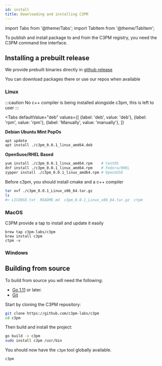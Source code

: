 ```yaml
---
id: install
title: Downloading and installing C3PM
---
```


import Tabs from '@theme/Tabs';
import TabItem from '@theme/TabItem';

To publish and install package to and from the C3PM registry, you need the C3PM command line interface.


## Installing a prebuilt release


We provide prebuilt binaries directly in [github release](https://github.com/c3pm-labs/c3pm/releases/latest)

You can download packages there or use our repos when available


### Linux

:::caution
No c++ compiler is being installed alongside c3pm, this is left to user
:::

<Tabs
	defaultValue="deb"
	values={[
		{label: 'deb', value: 'deb'},
		{label: 'rpm', value: 'rpm'},
		{label: 'Manually', value: 'manually'},
	]}
>
<TabItem value="deb">

**Debian Ubuntu Mint PopOs**

```bash
apt update
apt install ./c3pm_0.0.1_linux_amd64.deb
```
</TabItem>
<TabItem value="rpm">

**OpenSuse/RHEL Based**

```bash
yum install ./c3pm_0.0.1_linux_amd64.rpm    # CentOS
dnf install ./c3pm_0.0.1_linux_amd64.rpm    # Fedora/RHEL
zypper install ./c3pm_0.0.1_linux_amd64.rpm # OpenSUSE
```

</TabItem>
<TabItem value="manually">

Before c3pm, you should install cmake and a c++ compiler

```bash
tar xvf ./c3pm_0.0.1_Linux_x86_64.tar.gz
ls
#> LICENSE.txt  README.md  c3pm_0.0.1_Linux_x86_64.tar.gz  ctpm
```
</TabItem>
</Tabs>


### MacOS

C3PM provide a tap to install and update it easily

```
brew tap c3pm-labs/c3pm
brew install c3pm
ctpm -v
```

### Windows



## Building from source

To build from source you will need the following:

* [Go 1.11](https://golang.org) or later.
* [Git](https://git-scm.com)

Start by cloning the C3PM repository:

```bash
git clone https://github.com/c3pm-labs/c3pm
cd c3pm
```

Then build and install the project:

```bash
go build -o c3pm
sudo install c3pm /usr/bin
```

You should now have the `c3pm` tool globally available.

```bash
c3pm
```